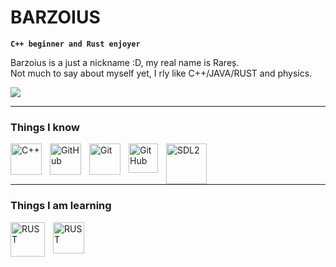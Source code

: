 # BARZOIUS

**`C++ beginner and Rust enjoyer`**

Barzoius is a just a nickname :D, my real name is Rareș.  
Not much to say about myself yet, I rly like C++/JAVA/RUST and physics.

   <p align="left">
      <a href="https://www.linkedin.com/in/moisel-rares-936258268/">
       <img src="https://img.shields.io/badge/linkedin-%230077B5.svg?&style=for-the-badge&logo=linkedin&logoColor=white" /> </a>
   
---
   ###  Things I know
   
   <img align="left" alt="C++" width="50px" style="padding-right:10px;" src="https://cdn.jsdelivr.net/gh/devicons/devicon/icons/cplusplus/cplusplus-line.svg"/>
   <img align="left" alt="GitHub" width="50px" style="padding-right:10px;" src="https://cdn.jsdelivr.net/gh/devicons/devicon/icons/github/github-original.svg" />
   <img align="left" alt="Git" width="50px" style="padding-right:10px;" src="https://cdn.jsdelivr.net/gh/devicons/devicon/icons/git/git-original.svg" />
   <img align="left" alt="GitHub" width="47px" style="padding-right:10px;" src="https://cdn.jsdelivr.net/gh/devicons/devicon/icons/cmake/cmake-original.svg" />
   <img align="left" alt="SDL2" width="65px" style="padding-right:10px;" src="https://cdn.jsdelivr.net/gh/devicons/devicon/icons/sdl/sdl-plain.svg" /><br><br><br>


---
   ### Things I am learning
   
   <img align="left" alt="RUST" width="55px" style="padding-right:10px;" src="https://cdn.jsdelivr.net/gh/devicons/devicon/icons/rust/rust-plain.svg"/>
    <img align="left" alt="RUST" width="50px" style="padding-right:10px;" src="https://cdn.jsdelivr.net/gh/devicons/devicon/icons/unrealengine/unrealengine-original.svg" />
  
   
